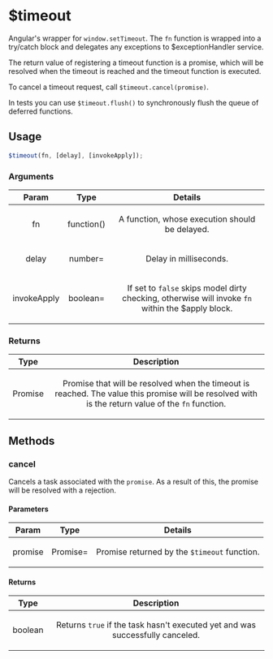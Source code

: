 



# $timeout











Angular's wrapper for `window.setTimeout`. The `fn` function is wrapped into a try/catch
block and delegates any exceptions to
$exceptionHandler service.

The return value of registering a timeout function is a promise, which will be resolved when
the timeout is reached and the timeout function is executed.

To cancel a timeout request, call `$timeout.cancel(promise)`.

In tests you can use `$timeout.flush()` to
synchronously flush the queue of deferred functions.







  

## Usage
```js
$timeout(fn, [delay], [invokeApply]);
```





### Arguments

| Param | Type | Details |
| :--: | :--: | :--: |
| fn | function() | <p>A function, whose execution should be delayed.</p>  |
| delay | number= | <p>Delay in milliseconds.</p>  |
| invokeApply | boolean= | <p>If set to <code>false</code> skips model dirty checking, otherwise will invoke <code>fn</code> within the $apply block.</p>  |

### Returns

| Type | Description |
| :--: | :--: |
| Promise | <p>Promise that will be resolved when the timeout is reached. The value this promise will be resolved with is the return value of the <code>fn</code> function.</p>  |


## Methods
### cancel
Cancels a task associated with the `promise`. As a result of this, the promise will be
resolved with a rejection.


#### Parameters

| Param | Type | Details |
| :--: | :--: | :--: |
| promise | Promise= | <p>Promise returned by the <code>$timeout</code> function.</p>  |




#### Returns</h4>

| Type | Description |
| :--: | :--: |
| boolean | <p>Returns <code>true</code> if the task hasn&#39;t executed yet and was successfully canceled.</p>  |










